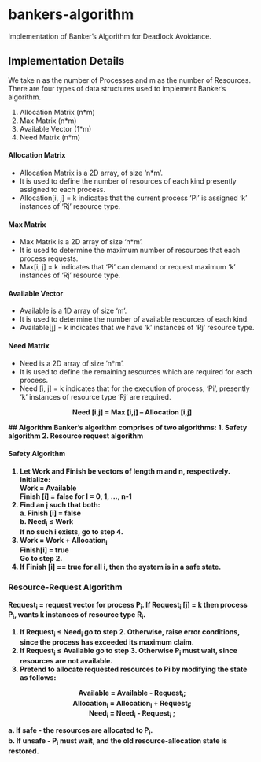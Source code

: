 # bankers-algorithm
Implementation of Banker’s Algorithm for Deadlock Avoidance.
## Implementation Details
We take n as the number of Processes and m as the number of Resources.
There are four types of data structures used to implement Banker’s algorithm.
1. Allocation Matrix (n*m)
2. Max Matrix (n*m)
3. Available Vector (1*m)
4. Need Matrix (n*m)

#### Allocation Matrix
- Allocation Matrix is a 2D array, of size ‘n*m’.
- It is used to define the number of resources of each kind presently assigned to each process.
- Allocation[i, j] = k indicates that the current process ‘Pi’ is assigned ‘k’ instances of ‘Rj’ resource type.
#### Max Matrix
- Max Matrix is a 2D array of size ‘n*m’.
- It is used to determine the maximum number of resources that each process requests.
- Max[i, j] = k indicates that ‘Pi’ can demand or request maximum ‘k’ instances of ‘Rj’ resource type.
#### Available Vector
- Available is a 1D array of size ‘m’.
- It is used to determine the number of available resources of each kind.
- Available[j] = k indicates that we have ‘k’ instances of ‘Rj’ resource type.
#### Need Matrix
- Need is a 2D array of size ‘n*m’.
- It is used to define the remaining resources which are required for each process.
- Need [i, j] = k indicates that for the execution of process, ‘Pi’, presently ‘k’ instances of resource type ‘Rj’ are required.
<p align="center">
    <b>Need [i,j] = Max [i,j] – Allocation [i,j]<b>
</p>
## Algorithm
Banker’s algorithm comprises of two algorithms:
1. Safety algorithm
2. Resource request algorithm

#### Safety Algorithm
1. Let Work and Finish be vectors of length m and n, respectively. <br> 
    Initialize:<br> 
        Work = Available <br>
        Finish [i] = false for I = 0, 1, ..., n-1 <br>        
2. Find an į such that both: <br> 
a. Finish [i] = false <br> 
b. Need<sub>i</sub> ≤ Work <br> 
If no such i exists, go to step 4. <br>
3. Work = Work + Allocation<sub>i</sub> <br>
Finish[i] = true <br>
Go to step 2. <br>
4. If Finish [i] == true for all i, then the system is in a safe state. <br>

### Resource-Request Algorithm
Request<sub>i</sub> = request vector for process P<sub>i</sub>. If Request<sub>i</sub> [j] = k then process P<sub>i</sub>, wants k instances of resource type R<sub>i</sub>. <br>
1. If Request<sub>i</sub> ≤ Need<sub>i</sub> go to step 2. Otherwise, raise error conditions, since the process has exceeded its maximum claim. <br>
2. If Request<sub>i</sub> ≤ Available go to step 3. Otherwise P<sub>i</sub> must wait, since resources are not available. <br>
3. Pretend to allocate requested resources to Pi by modifying the state as follows: <br>
<p align="center">
<b>Available = Available - Request<sub>i</sub>;</b> <br>
<b>Allocation<sub>i</sub> = Allocation<sub>i</sub> + Request<sub>i</sub>;</b> <br>
<b>Need<sub>i</sub> = Need<sub>i</sub> - Request<sub>i</sub> ;</b> <br>
</p>
a. If safe - the resources are allocated to P<sub>i</sub>. <br>
b. If unsafe - P<sub>i</sub> must wait, and the old resource-allocation state is restored.
